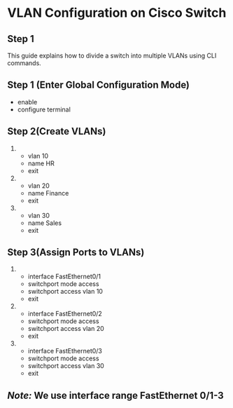 # VLAN Configuration on Cisco Switch
## Step 1
This guide explains how to divide a switch into multiple VLANs using CLI commands.



## Step 1 (Enter Global Configuration Mode)


* enable
* configure terminal


## Step 2(Create VLANs)
1. * vlan 10
   * name HR
   * exit

2. * vlan 20
   * name Finance
   * exit

3. * vlan 30
   * name Sales
   * exit


## Step 3(Assign Ports to VLANs)

1. * interface FastEthernet0/1
   * switchport mode access
   *   switchport access vlan 10
    * exit

2.  * interface FastEthernet0/2
    * switchport mode access
    * switchport access vlan 20
    * exit

3.  * interface FastEthernet0/3
    * switchport mode access
    * switchport access vlan 30
    * exit
  ## ***Note:*** We use interface range FastEthernet 0/1-3
